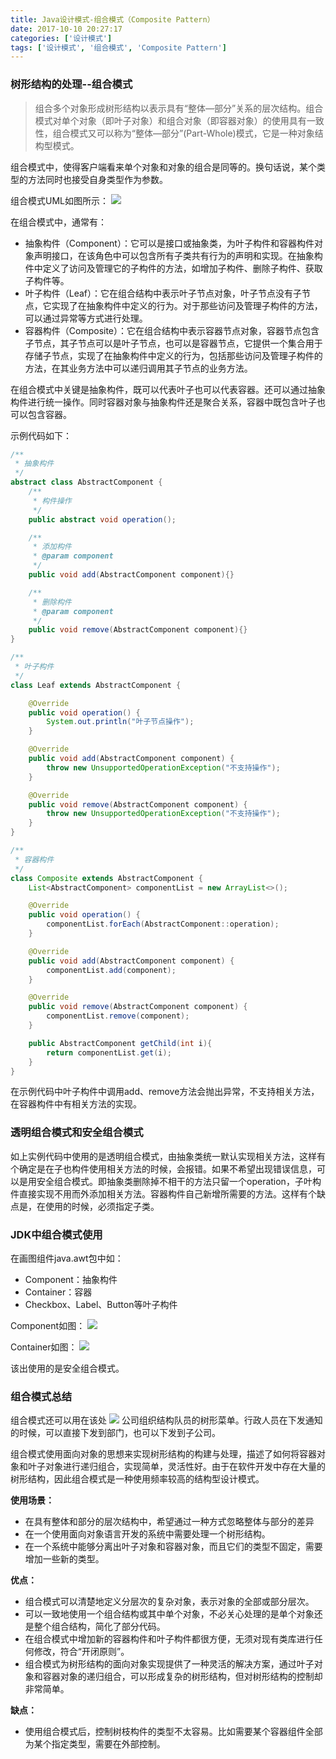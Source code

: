 ```yaml
---
title: Java设计模式-组合模式（Composite Pattern）
date: 2017-10-10 20:27:17
categories: ['设计模式']
tags: ['设计模式', '组合模式', 'Composite Pattern']
---
```


### 树形结构的处理--组合模式
> 组合多个对象形成树形结构以表示具有“整体—部分”关系的层次结构。组合模式对单个对象（即叶子对象）和组合对象（即容器对象）的使用具有一致性，组合模式又可以称为“整体—部分”(Part-Whole)模式，它是一种对象结构型模式。

组合模式中，使得客户端看来单个对象和对象的组合是同等的。换句话说，某个类型的方法同时也接受自身类型作为参数。

组合模式UML如图所示：
![](http://otxnth5wx.bkt.clouddn.com/20171010屏幕快照2017-10-10下午9.54.17.png)

<!-- more -->
在组合模式中，通常有：
* 抽象构件（Component）：它可以是接口或抽象类，为叶子构件和容器构件对象声明接口，在该角色中可以包含所有子类共有行为的声明和实现。在抽象构件中定义了访问及管理它的子构件的方法，如增加子构件、删除子构件、获取子构件等。
* 叶子构件（Leaf）：它在组合结构中表示叶子节点对象，叶子节点没有子节点，它实现了在抽象构件中定义的行为。对于那些访问及管理子构件的方法，可以通过异常等方式进行处理。
* 容器构件（Composite）：它在组合结构中表示容器节点对象，容器节点包含子节点，其子节点可以是叶子节点，也可以是容器节点，它提供一个集合用于存储子节点，实现了在抽象构件中定义的行为，包括那些访问及管理子构件的方法，在其业务方法中可以递归调用其子节点的业务方法。

在组合模式中关键是抽象构件，既可以代表叶子也可以代表容器。还可以通过抽象构件进行统一操作。同时容器对象与抽象构件还是聚合关系，容器中既包含叶子也可以包含容器。

示例代码如下：
```Java
/**
 * 抽象构件
 */
abstract class AbstractComponent {
    /**
     * 构件操作
     */
    public abstract void operation();

    /**
     * 添加构件
     * @param component
     */
    public void add(AbstractComponent component){}

    /**
     * 删除构件
     * @param component
     */
    public void remove(AbstractComponent component){}
}

/**
 * 叶子构件
 */
class Leaf extends AbstractComponent {

    @Override
    public void operation() {
        System.out.println("叶子节点操作");
    }

    @Override
    public void add(AbstractComponent component) {
        throw new UnsupportedOperationException("不支持操作");
    }

    @Override
    public void remove(AbstractComponent component) {
        throw new UnsupportedOperationException("不支持操作");
    }
}

/**
 * 容器构件
 */
class Composite extends AbstractComponent {
    List<AbstractComponent> componentList = new ArrayList<>();

    @Override
    public void operation() {
        componentList.forEach(AbstractComponent::operation);
    }

    @Override
    public void add(AbstractComponent component) {
        componentList.add(component);
    }

    @Override
    public void remove(AbstractComponent component) {
        componentList.remove(component);
    }

    public AbstractComponent getChild(int i){
        return componentList.get(i);
    }
}
```
在示例代码中叶子构件中调用add、remove方法会抛出异常，不支持相关方法，在容器构件中有相关方法的实现。
### 透明组合模式和安全组合模式
如上实例代码中使用的是透明组合模式，由抽象类统一默认实现相关方法，这样有个确定是在子也构件使用相关方法的时候，会报错。如果不希望出现错误信息，可以是用安全组合模式。即抽象类删除掉不相干的方法只留一个operation，子叶构件直接实现不用而外添加相关方法。容器构件自己新增所需要的方法。这样有个缺点是，在使用的时候，必须指定子类。
### JDK中组合模式使用
在画图组件java.awt包中如：
* Component：抽象构件
* Container：容器
* Checkbox、Label、Button等叶子构件

Component如图：
![](http://otxnth5wx.bkt.clouddn.com/20171010屏幕快照2017-10-10下午9.31.21.png)

Container如图：
![](http://otxnth5wx.bkt.clouddn.com/20171010屏幕快照2017-10-10下午9.32.06.png)

该出使用的是安全组合模式。

### 组合模式总结
组合模式还可以用在该处
![](http://otxnth5wx.bkt.clouddn.com/20171010屏幕快照2017-10-10下午9.45.34.png)
公司组织结构队员的树形菜单。行政人员在下发通知的时候，可以直接下发到部门，也可以下发到子公司。

组合模式使用面向对象的思想来实现树形结构的构建与处理，描述了如何将容器对象和叶子对象进行递归组合，实现简单，灵活性好。由于在软件开发中存在大量的树形结构，因此组合模式是一种使用频率较高的结构型设计模式。

**使用场景：**
* 在具有整体和部分的层次结构中，希望通过一种方式忽略整体与部分的差异
* 在一个使用面向对象语言开发的系统中需要处理一个树形结构。
* 在一个系统中能够分离出叶子对象和容器对象，而且它们的类型不固定，需要增加一些新的类型。

**优点：**
* 组合模式可以清楚地定义分层次的复杂对象，表示对象的全部或部分层次。
* 可以一致地使用一个组合结构或其中单个对象，不必关心处理的是单个对象还是整个组合结构，简化了部分代码。
* 在组合模式中增加新的容器构件和叶子构件都很方便，无须对现有类库进行任何修改，符合“开闭原则”。
* 组合模式为树形结构的面向对象实现提供了一种灵活的解决方案，通过叶子对象和容器对象的递归组合，可以形成复杂的树形结构，但对树形结构的控制却非常简单。

**缺点：**
* 使用组合模式后，控制树枝构件的类型不太容易。比如需要某个容器组件全部为某个指定类型，需要在外部控制。
